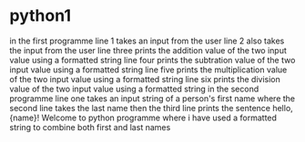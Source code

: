 # python1
in the first programme 
line 1 takes an input from the user
line 2 also takes the input from the user 
line three prints the addition value of the two input value using a formatted string
line four prints the subtration value of the two input value using a formatted string
line five prints the multiplication value of the two input value using a formatted string
line six prints the division value of the two input value using a formatted string
in the second programme
line one takes an input string of a person's first name
where the second line takes the last name
then the third line prints the sentence hello,{name}! Welcome to python programme where i have used a formatted string to combine both first and last names
